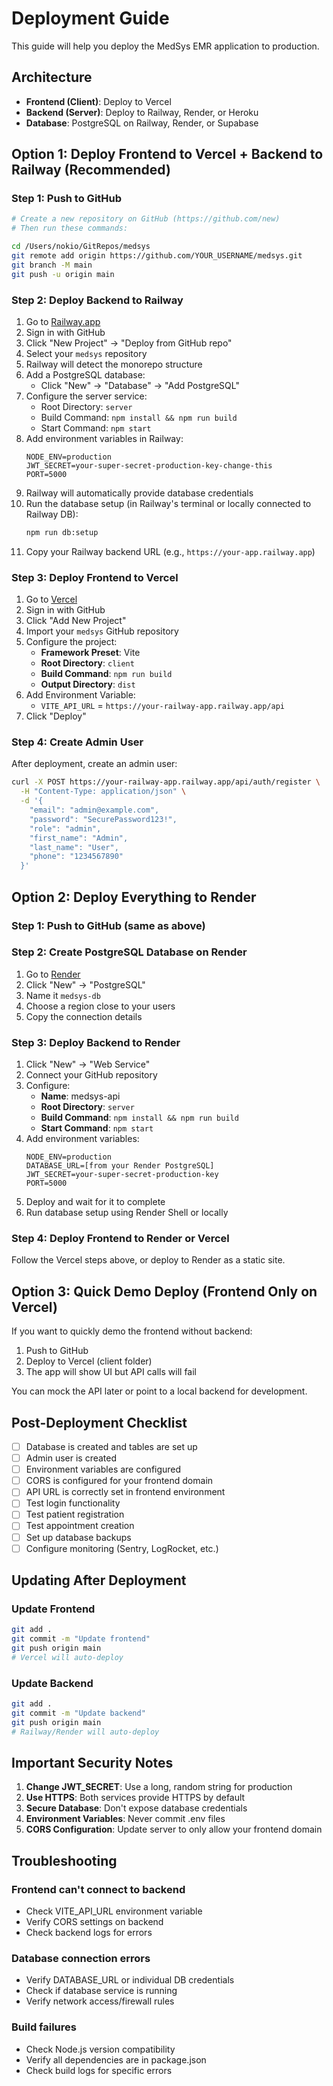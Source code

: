 # Deployment Guide

This guide will help you deploy the MedSys EMR application to production.

## Architecture

- **Frontend (Client)**: Deploy to Vercel
- **Backend (Server)**: Deploy to Railway, Render, or Heroku
- **Database**: PostgreSQL on Railway, Render, or Supabase

## Option 1: Deploy Frontend to Vercel + Backend to Railway (Recommended)

### Step 1: Push to GitHub

```bash
# Create a new repository on GitHub (https://github.com/new)
# Then run these commands:

cd /Users/nokio/GitRepos/medsys
git remote add origin https://github.com/YOUR_USERNAME/medsys.git
git branch -M main
git push -u origin main
```

### Step 2: Deploy Backend to Railway

1. Go to [Railway.app](https://railway.app)
2. Sign in with GitHub
3. Click "New Project" → "Deploy from GitHub repo"
4. Select your `medsys` repository
5. Railway will detect the monorepo structure
6. Add a PostgreSQL database:
   - Click "New" → "Database" → "Add PostgreSQL"
7. Configure the server service:
   - Root Directory: `server`
   - Build Command: `npm install && npm run build`
   - Start Command: `npm start`
8. Add environment variables in Railway:
   ```
   NODE_ENV=production
   JWT_SECRET=your-super-secret-production-key-change-this
   PORT=5000
   ```
9. Railway will automatically provide database credentials
10. Run the database setup (in Railway's terminal or locally connected to Railway DB):
    ```bash
    npm run db:setup
    ```
11. Copy your Railway backend URL (e.g., `https://your-app.railway.app`)

### Step 3: Deploy Frontend to Vercel

1. Go to [Vercel](https://vercel.com)
2. Sign in with GitHub
3. Click "Add New Project"
4. Import your `medsys` GitHub repository
5. Configure the project:
   - **Framework Preset**: Vite
   - **Root Directory**: `client`
   - **Build Command**: `npm run build`
   - **Output Directory**: `dist`
6. Add Environment Variable:
   - `VITE_API_URL` = `https://your-railway-app.railway.app/api`
7. Click "Deploy"

### Step 4: Create Admin User

After deployment, create an admin user:

```bash
curl -X POST https://your-railway-app.railway.app/api/auth/register \
  -H "Content-Type: application/json" \
  -d '{
    "email": "admin@example.com",
    "password": "SecurePassword123!",
    "role": "admin",
    "first_name": "Admin",
    "last_name": "User",
    "phone": "1234567890"
  }'
```

## Option 2: Deploy Everything to Render

### Step 1: Push to GitHub (same as above)

### Step 2: Create PostgreSQL Database on Render

1. Go to [Render](https://render.com)
2. Click "New" → "PostgreSQL"
3. Name it `medsys-db`
4. Choose a region close to your users
5. Copy the connection details

### Step 3: Deploy Backend to Render

1. Click "New" → "Web Service"
2. Connect your GitHub repository
3. Configure:
   - **Name**: medsys-api
   - **Root Directory**: `server`
   - **Build Command**: `npm install && npm run build`
   - **Start Command**: `npm start`
4. Add environment variables:
   ```
   NODE_ENV=production
   DATABASE_URL=[from your Render PostgreSQL]
   JWT_SECRET=your-super-secret-production-key
   PORT=5000
   ```
5. Deploy and wait for it to complete
6. Run database setup using Render Shell or locally

### Step 4: Deploy Frontend to Render or Vercel

Follow the Vercel steps above, or deploy to Render as a static site.

## Option 3: Quick Demo Deploy (Frontend Only on Vercel)

If you want to quickly demo the frontend without backend:

1. Push to GitHub
2. Deploy to Vercel (client folder)
3. The app will show UI but API calls will fail

You can mock the API later or point to a local backend for development.

## Post-Deployment Checklist

- [ ] Database is created and tables are set up
- [ ] Admin user is created
- [ ] Environment variables are configured
- [ ] CORS is configured for your frontend domain
- [ ] API URL is correctly set in frontend environment
- [ ] Test login functionality
- [ ] Test patient registration
- [ ] Test appointment creation
- [ ] Set up database backups
- [ ] Configure monitoring (Sentry, LogRocket, etc.)

## Updating After Deployment

### Update Frontend
```bash
git add .
git commit -m "Update frontend"
git push origin main
# Vercel will auto-deploy
```

### Update Backend
```bash
git add .
git commit -m "Update backend"
git push origin main
# Railway/Render will auto-deploy
```

## Important Security Notes

1. **Change JWT_SECRET**: Use a long, random string for production
2. **Use HTTPS**: Both services provide HTTPS by default
3. **Secure Database**: Don't expose database credentials
4. **Environment Variables**: Never commit .env files
5. **CORS Configuration**: Update server to only allow your frontend domain

## Troubleshooting

### Frontend can't connect to backend
- Check VITE_API_URL environment variable
- Verify CORS settings on backend
- Check backend logs for errors

### Database connection errors
- Verify DATABASE_URL or individual DB credentials
- Check if database service is running
- Verify network access/firewall rules

### Build failures
- Check Node.js version compatibility
- Verify all dependencies are in package.json
- Check build logs for specific errors
